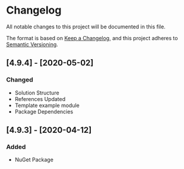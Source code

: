 # Changelog
All notable changes to this project will be documented in this file.

The format is based on [Keep a Changelog](https://keepachangelog.com/en/1.0.0/),
and this project adheres to [Semantic Versioning](https://semver.org/spec/v2.0.0.html).

## [4.9.4] - [2020-05-02]
### Changed
- Solution Structure
- References Updated
- Template example module
- Package Dependencies

## [4.9.3] - [2020-04-12]
### Added
- NuGet Package